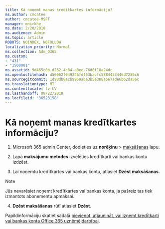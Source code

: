 ```yaml
---
title: Kā noņemt manas kredītkartes informāciju?
ms.author: cmcatee
author: cmcatee-MSFT
manager: mnirkhe
ms.date: 2/20/2018
ms.audience: Admin
ms.topic: article
ROBOTS: NOINDEX, NOFOLLOW
localization_priority: Normal
ms.collection: Adm_O365
ms.custom:
- "431"
- "1500001"
ms.assetid: 9d465c0b-d262-4c84-a0ee-76d0f18a24dc
ms.openlocfilehash: d56062f049246fdf63bacfc5884453446d7286c6
ms.sourcegitcommit: 1d98db8acb9959aba3b5e308a567ade6b62da56c
ms.translationtype: MT
ms.contentlocale: lv-LV
ms.lasthandoff: 08/22/2019
ms.locfileid: "36523158"
---
```

# <a name="how-do-i-remove-my-credit-card-information"></a>Kā noņemt manas kredītkartes informāciju?

1. Microsoft 365 admin Center, dodieties uz **norēķinu** \> [maksāšanas](https://go.microsoft.com/fwlink/p/?linkid=2018806) lapu.

2. Lapā **maksājumu metodes** izvēlēties kredītkarti vai bankas kontu izdzēst.

3. Lai noņemtu kredītkartes vai bankas kontu, atlasiet **Dzēst maksāšanas.**

> [!NOTE]
> Jūs nevarēsiet noņemt kredītkartes vai bankas konta, ja pašreiz tas tiek izmantots abonementu apmaksai.

4. **Dzēst maksāšanas** rūtī atlasiet **Dzēst**.

Papildinformāciju skatiet sadaļā [pievienot, atjaunināt, vai izņemt kredītkarti vai bankas konta Office 365 uzņēmējdarbībai](https://docs.microsoft.com/office365/admin/subscriptions-and-billing/add-update-or-remove-credit-card-or-bank-account).
